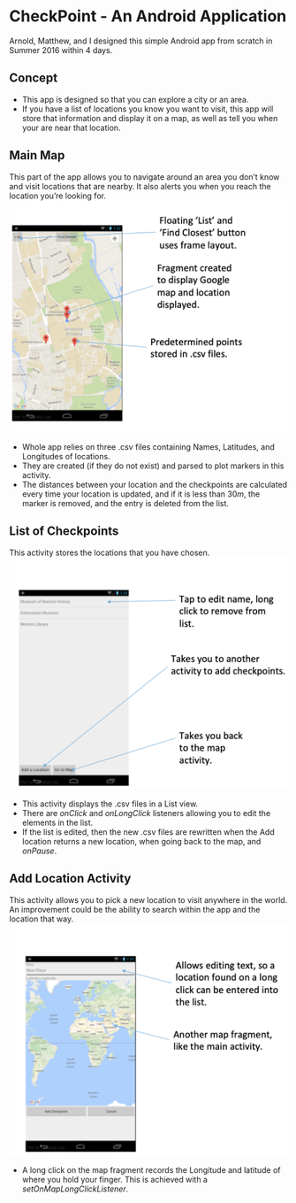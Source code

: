# CheckPoint - An Android Application
Arnold, Matthew, and I designed this simple Android app from scratch in Summer 2016 within 4 days.

## Concept
* This app is designed so that you can explore a city or an area.
* If you have a list of locations you know you want to visit, this app will store that information and display it on a map, as well as tell you when your are near that location.

## Main Map
This part of the app allows you to navigate around an area you don’t know and visit locations that are nearby. It also alerts you when you reach the location you’re looking for.
![main](image/image1.png)

* Whole app relies on three .csv files containing Names, Latitudes, and Longitudes of locations.
* They are created (if they do not exist) and parsed to plot markers in this activity.
* The distances between your location and the checkpoints are calculated every time your location is updated, and if it is less than 30*m*, the marker is removed, and the entry is deleted from the list.

## List of Checkpoints
This activity stores the locations that you have chosen.
![list](image/image2.png)

* This activity displays the .csv files in a List view.
* There are *onClick* and *onLongClick* listeners allowing you to edit the elements in the list.
* If the list is edited, then the new .csv files are rewritten when the Add location returns a new location, when going back to the map, and *onPause*.

## Add Location Activity
This activity allows you to pick a new location to visit anywhere in the world. An improvement could be the ability to search within the app and the location that way.
![add](image/image3.png)

* A long click on the map fragment records the Longitude and latitude of where you hold your finger. This is achieved with a *setOnMapLongClickListener*.
